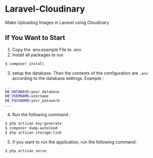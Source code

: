 # Laravel-Cloudinary
Make Uploading Images in Laravel using Cloudinary

## If You Want to Start
1. Copy the .env.example File to .env
2. Install all packages to run

```sh
$ composer install
```

3. setup the database. Then the contents of the configuration are `.env` according to the database settings. Example :

```sh
...
DB_DATABASE=your_database
DB_USERNAME=username
DB_PASSWORD=your_password
...
```

4. Run the following command :

```sh
$ php artisan key:generate
$ composer dump-autoload
$ php artisan storage:link
```

5. If you want to run the application, run the following command:

```sh
$ php artisan serve
```
